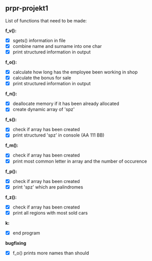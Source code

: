 ## prpr-projekt1
List of functions that need to be made:

**f_v():**
 - [x] sgets() information in file
 - [x] combine name and surname into one char
 - [x] print structured information in output
 
**f_o():**
 - [x] calculate how long has the employee been working in shop
 - [x] calculate the bonus for sale
 - [x] print structured information in output
 
**f_n():**
 - [x] deallocate memory if it has been already allocated
 - [x] create dynamic array of 'spz'
 
**f_s():**
 - [x] check if array has been created
 - [x] print structured 'spz' in console (AA 111 BB)
  
**f_m():**
 - [x] check if array has been created
 - [x] print most common letter in array and the number of occurence

**f_p():**
 - [x] check if array has been created
 - [x] print 'spz' which are palindromes
  
**f_z():**
 - [x] check if array has been created
 - [x] print all regions with most sold cars
 
**k:**
 - [x] end program

**bugfixing**
 - [x] f_o() prints more names than should
